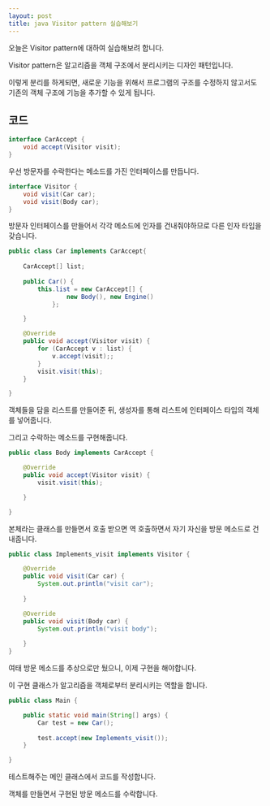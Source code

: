 ```yaml
---
layout: post
title: java Visitor pattern 실습해보기
---
```


오늘은 Visitor pattern에 대하여 실습해보려 합니다.

Visitor pattern은 알고리즘을 객체 구조에서 분리시키는 디자인 패턴입니다.

이렇게 분리를 하게되면, 새로운 기능을 위해서 프로그램의 구조를 수정하지 않고서도 기존의 객체 구조에 기능을 추가할 수 있게 됩니다.

## 코드

```java
interface CarAccept {
	void accept(Visitor visit);
}
```

우선 방문자를 수락한다는 메소드를 가진 인터페이스를 만듭니다.

```java
interface Visitor {
	void visit(Car car);
	void visit(Body car);
}
```

방문자 인터페이스를 만들어서 각각 메소드에 인자를 건내줘야하므로 다른 인자 타입을 갖습니다.

```java
public class Car implements CarAccept{
	
	CarAccept[] list;
	
	public Car() {
		this.list = new CarAccept[] {
	            new Body(), new Engine()
	        };

	}

	@Override
	public void accept(Visitor visit) {
		for (CarAccept v : list) {
            v.accept(visit);;
        }
        visit.visit(this);
	}

}
```

객체들을 담을 리스트를 만들어준 뒤, 생성자를 통해 리스트에 인터페이스 타입의 객체를 넣어줍니다.

그리고 수락하는 메소드를 구현해줍니다.

```java
public class Body implements CarAccept {

	@Override
	public void accept(Visitor visit) {
		visit.visit(this);

	}

}
```

본체라는 클래스를 만들면서 호출 받으면 역 호출하면서 자기 자신을 방문 메소드로 건내줍니다.


```java
public class Implements_visit implements Visitor {

	@Override
	public void visit(Car car) {
		System.out.println("visit car");
		
	}

	@Override
	public void visit(Body car) {
		System.out.println("visit body");
		
	}
}
```

여태 방문 메소드를 추상으로만 뒀으니, 이제 구현을 해야합니다.

이 구현 클래스가 알고리즘을 객체로부터 분리시키는 역할을 합니다.

```java
public class Main {

	public static void main(String[] args) {
		Car test = new Car();
		
		test.accept(new Implements_visit());
	}

}
```

테스트해주는 메인 클래스에서 코드를 작성합니다.

객체를 만들면서 구현된 방문 메소드를 수락합니다.
